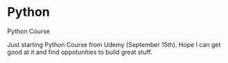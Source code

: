 # Python
Python Course


Just starting Python Course from Udemy (September 15th). Hope I can get good at it and find oppotunities to build great stuff.
